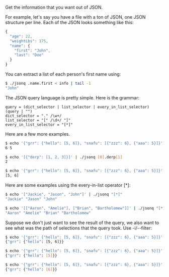 Get the information that you want out of JSON.

For example, let's say you have a file with a ton of JSON, one JSON
structure per line. Each of the JSON looks something like this:

````javascript
{
  "age": 22,
  "weightLbs": 175,
  "name": {
    "first": "John",
    "last": "Doe"
  }
}
````

You can extract a list of each person's first name using:

````bash
$ ./jsonq .name.first < info | tail -1
"John"
````

The JSON query language is pretty simple. Here is the grammar:

````
query = (dict_selector | list_selector | every_in_list_selector) (query | "")
dict_selector = "." /\w+/
list_selector = "[" /\d+/ "]"
every_in_list_selector = "[*]"
````

Here are a few more examples.

````bash
$ echo '{"grr": {"hello": [5, 6]}, "snafu": [{"zzz": 6}, {"aaa": 5}]}' | ./jsonq .snafu[0].zzz .snafu[1].aaa .snafu[1].aza
6 5
````

````bash
$ echo '[{"derp": [1, 2, 3]}]' | ./jsonq [0].derp[1]
2
````

````bash
$ echo '{"grr": {"hello": [5, 6]}, "snafu": [{"zzz": 6}, {"aaa": 5}]}' | ./jsonq .grr.hello
[5, 6]
````

Here are some examples using the every-in-list operator [*]:

````bash
$ echo '["Jackie", "Jason", "John"]' | ./jsonq "[*]"
"Jackie" "Jason" "John"
````

````bash
$ echo '[["Aaron", "Amelie"], ["Brian", "Bartholomew"]]' | ./jsonq "[*][*]"
"Aaron" "Amelie" "Brian" "Bartholomew"
````

Suppose we don't just want to see the result of the query, we also
want to see what was the path of selections that the query took. Use
-i/--filter:

````bash
$ echo '{"grr": {"hello": [5, 6]}, "snafu": [{"zzz": 6}, {"aaa": 5}]}' | ./jsonq .grr.hello --filter
{"grr": {"hello": [5, 6]}}
````

````bash
$ echo '{"grr": {"hello": [5, 6]}, "snafu": [{"zzz": 6}, {"aaa": 5}]}' | ./jsonq .grr.hello[0] --filter
{"grr": {"hello": [5]}}
````

````bash
$ echo '{"grr": {"hello": [5, 6]}, "snafu": [{"zzz": 6}, {"aaa": 5}]}' | ./jsonq .grr.hello[1] --filter
{"grr": {"hello": [6]}}
````

